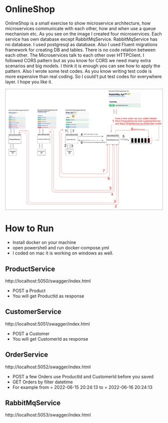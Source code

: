 
# OnlineShop

OnlineShop is a small exercise to show microservice architecture, how microservices communicate with each other, how and when use a queue mechanism etc. As you see on the image I created four microservices. Each service has own database except RabbitMqService. RabbitMqService has no database. I used postgresql as database. Also I used Fluent migrations framework for creating DB and tables. There is no code relation between each other. The Microservices talk to each other over HTTPClient. I followed CORS pattern but as you know for CORS we need many extra scenarios and big models. I think it is enough you can see how to apply the pattern. Also I wrote some test codes. As you know writing test code is more expensive than real coding. So I could't put test codes for everywhere layer. I hope you like it.

![alt text](https://github.com/ErdoganMutlu/OnlineShop/blob/main/Architecture.jpg?raw=true)

# How to Run
- Install docker on your machine
- open powershell and run docker-compose.yml
- I coded on mac it is working on windows as well.


## ProductService
http://localhost:5050/swagger/index.html

- POST a Product
- You will get ProductId as response

## CustomerService
http://localhost:5051/swagger/index.html

- POST a Customer
- You will get CustomerId as response


## OrderService
http://localhost:5052/swagger/index.html

- POST a few Orders use ProductId and CustomerId before you saved
- GET Orders by filter datetime
- For example from = 2022-06-15 20:24:13  to = 2022-06-16 20:24:13



## RabbitMqService
http://localhost:5053/swagger/index.html

